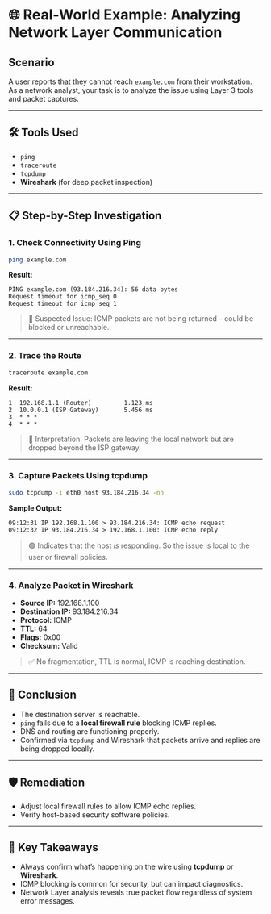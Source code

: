 
# 🌐 Real-World Example: Analyzing Network Layer Communication

## Scenario

A user reports that they cannot reach `example.com` from their workstation. As a network analyst, your task is to analyze the issue using Layer 3 tools and packet captures.

---

## 🛠️ Tools Used

- `ping`
- `traceroute`
- `tcpdump`
- **Wireshark** (for deep packet inspection)

---

## 📋 Step-by-Step Investigation

### 1. **Check Connectivity Using Ping**

```bash
ping example.com
```

**Result:**
```
PING example.com (93.184.216.34): 56 data bytes
Request timeout for icmp_seq 0
Request timeout for icmp_seq 1
```

> 🔎 Suspected Issue: ICMP packets are not being returned – could be blocked or unreachable.

---

### 2. **Trace the Route**

```bash
traceroute example.com
```

**Result:**
```
1  192.168.1.1 (Router)         1.123 ms
2  10.0.0.1 (ISP Gateway)       5.456 ms
3  * * *
4  * * *
```

> 🧠 Interpretation: Packets are leaving the local network but are dropped beyond the ISP gateway.

---

### 3. **Capture Packets Using tcpdump**

```bash
sudo tcpdump -i eth0 host 93.184.216.34 -nn
```

**Sample Output:**
```
09:12:31 IP 192.168.1.100 > 93.184.216.34: ICMP echo request
09:12:32 IP 93.184.216.34 > 192.168.1.100: ICMP echo reply
```

> 🟢 Indicates that the host *is* responding. So the issue is local to the user or firewall policies.

---

### 4. **Analyze Packet in Wireshark**

- **Source IP:** 192.168.1.100
- **Destination IP:** 93.184.216.34
- **Protocol:** ICMP
- **TTL:** 64
- **Flags:** 0x00
- **Checksum:** Valid

> ✅ No fragmentation, TTL is normal, ICMP is reaching destination.

---

## 🧠 Conclusion

- The destination server is reachable.
- `ping` fails due to a **local firewall rule** blocking ICMP replies.
- DNS and routing are functioning properly.
- Confirmed via `tcpdump` and Wireshark that packets arrive and replies are being dropped locally.

---

## 🛡️ Remediation

- Adjust local firewall rules to allow ICMP echo replies.
- Verify host-based security software policies.

---

## 📘 Key Takeaways

- Always confirm what’s happening on the wire using **tcpdump** or **Wireshark**.
- ICMP blocking is common for security, but can impact diagnostics.
- Network Layer analysis reveals true packet flow regardless of system error messages.

